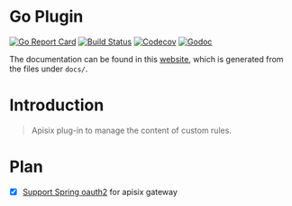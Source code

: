 # Go Plugin

[![Go Report Card](https://goreportcard.com/badge/github.com/finecloud/apisix-oauth2-plugin)](https://goreportcard.com/report/github.com/finecloud/apisix-oauth2-plugin)
[![Build Status](https://github.com/finecloud/apisix-oauth2-plugin/workflows/unit-test-ci/badge.svg?branch=master)](https://github.com/finecloud/apisix-oauth2-plugin/actions)
[![Codecov](https://codecov.io/gh/apache/apisix-go-plugin-runner/branch/master/graph/badge.svg)](https://codecov.io/gh/apache/apisix-go-plugin-runner)
[![Godoc](http://img.shields.io/badge/go-documentation-blue.svg?style=flat-square)](https://pkg.go.dev/github.com/finecloud/apisix-oauth2-plugin)

The documentation can be found in this [website](http://apisix.apache.org/docs/go-plugin-runner/getting-started), which
is generated from the files under `docs/`.

# Introduction

> Apisix plug-in to manage the content of custom rules.

# Plan

- [x] [Support Spring oauth2](docs/cn/Oauth2-plugin.md) for apisix gateway